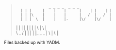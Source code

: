 >                    _ _ _ _  _ _ _                                     
>       | | |     |    |    |      |    | |    | |                    
>       | | |\    |    |    |      |   /  |   /  |                   
>       | | |  \  |    |    |-     |\/    |\/    |             
> |     | | |    \|    |    |      |  \   |  \   |                            
>  \ _ /  | |     |    |    |_ _ _ |    \ |    \ |                                   
>
Files backed up with YADM.
